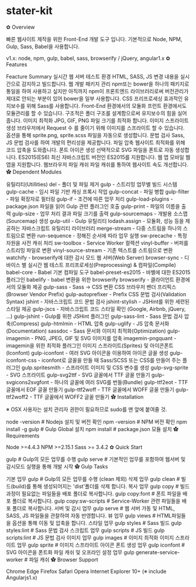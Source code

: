 # stater-kit

✿ Overview

빠른 웹사이트 제작을 위한 Front-End 개발 도구 입니다. 기본적으로 Node, NPM, Gulp, Sass, Babel을 사용합니다.

v1.x: node, npm, gulp, babel, sass, browserify / jQuery, angular1.x
✿ Features

Feacture	Summary
실시간 웹 서버 테스트 환경	HTML, SASS, JS 변경 내용을 실시간으로 감지하고 빌드합니다.
웹 개발 패키지 관리	npm또는 bower을 하나의 패키지로 통일을 하여 사용하고 싶지만 아직까지 npm이 프론트엔드 라이브러리로써 버전관리가 제대로 안되는 부분이 있어 bower을 일부 사용합니다.
CSS 프리프로세싱	효과적인 유지보수를 위해 Sass를 사용합니다.
Front-End 환경에서의 모듈화	프런트 환경에서도 모듈관리를 할 수 있습니다.
구조적은 폴더 구조를 설계함으로써 유지보수의 힘을 실어 줍니다.
이미지 최적화	JPG, GIF, PNG 파일 크기를 최적화 합니다.
이미지 스프라이트 생성	브라우저에서 Request 수 를 줄이기 위해 이미지를 스프라이트 할 수 있습니다.
옵션을 통해 sprite.png, sprite.scss 파일을 자동으로 생성합니다.
문법 검사	Sass, JS 문법 검사를 하여 개발의 편리성을 제공합니다.
파일 압축	웹사이트 최적화를 위해 코드 압축을 도와줍니다.
폰트 아이콘 생성	선택적으로 SVG 파일을 폰트로 자동 생성합니다.
ES2015(ES6)	최신 자바스크립트 버전인 ES2015를 지원합니다.
웹 앱	모바일 웹 앱을 지원합니다.
웹브라우저 파일 캐쉬	파일 캐쉬를 통하여 웹사이트 속도 개선합니다.
✿ Dependent Modules

유틸리티(Utillities)
del - 폴더 및 파일 제거
gulp - 스트리밍 업무별 빌드 시스템
gulp-cache - 임시 파일 기반 캐싱 프록시 작업
gulp-concat - 파일 병합
gulp-filter - 파일 확장자로 필터링
gulp-if - 조건에 따른 업무 처리
gulp-load-plugins - package.json 파일을 읽어 Gulp 관련 플러그인 호출
gulp-print - 파일의 이름을 출력
gulp-size - 업무 처리 결과 파일 크기를 출력
gulp-sourcemaps - 개발용 소스맵(Sourcemap) 생성
gulp-util - Gulp 유틸리티
lodash.assign - 모듈화, 성능 등을 제공하는 자바스크립트 유틸리티 라이브러리
merge-stream - 다중 스트림을 하나의 스트림으로 변환
run-sequence - 정해진 순서에 따라 업무 실행
sw-precache - 특정 자원을 사전 캐쉬 처리
sw-toolbox - Service Worker 컬렉션
vinyl-buffer - 버퍼를 스트리밍 파일로 변환
vinyl-source-stream - 기존 텍스트를 스트림으로 변환
watchify - browserify에 대한 감시 모드
웹 서버(Web Server)
browser-sync - 디바이스 별 실시간 웹 테스트
프리프로세싱(Preprocessing) & 컴파일(Compile)
babel-core - Babel 기본 컴파일 도구
babel-preset-es2015 - 바벨에 대한 ES2015 플러그인
babelify - babel 변환을 위한 browserify
browserify - 클라이언트 환경에서의 모듈화 제공
gulp-sass - Sass -> CSS 변환
CSS 브라우저 벤더 프리픽스(Browser Vendor Prefix)
gulp-autoprefixer - Prefix CSS
문법 검사(Validation Syntax)
jshint - 자바스크립트 코드 문법 검사
jshint-stylish - JSHint를 위한 세련된 스타일 제공
gulp-jscs - 자바스크립트 코드 스타일 확인 (Google, Airbnb, jQuery, ...)
gulp-jshint - Gulp를 위한 JSHint 플러그인
gulp-sass-lint - Sass 문법 검사
압축(Compress)
gulp-htmlmin - HTML 압축
gulp-uglify - JS 압축
문서화(Documentation)
sassdoc - Sass 문서화
이미지 최적화(Optimization)
gulp-imagemin - PNG, JPEG, GIF 및 SVG 이미지를 압축
imagemin-pngquant - imagemin을 위한 최적화 플러그인
이미지 스프라이트(Sprites) 및 아이콘폰트(Iconfont)
gulp-iconfont - 여러 SVG 아이콘을 이용하여 아이콘 글꼴 생성
gulp-iconfont-css - iconfont로 글꼴을 만들 때 Sass/SCSS 또는 CSS를 만들어 주는 플러그인
gulp.spritesmith - 스프라이트 이미지 및 CSS 변수를 생성
gulp-svg-sprite - SVG 스프라이트
gulp-svg2ttf - SVG 글꼴에서 TTF 글꼴 만들기
gulp-svgicons2svgfont - 하나의 글꼴에 여러 SVG를 번들(Bundle)
gulp-ttf2eot - TTF 글꼴에서 EOF 글꼴 만들기
gulp-ttf2woff - TTF 글꼴에서 WOFF 글꼴 만들기
gulp-ttf2woff2 - TTF 글꼴에서 WOFF2 글꼴 만들기
✿ Installation

※ OSX 사용자는 설치 관리자 권한이 필요하므로 sudo를 맨 앞에 붙여줄 것.

  node -version  # Nodejs 설치 및 버전 확인
  npm -version  # NPM 버전 확인
  npm install -g gulp  # Gulp Global 설치
  npm install  # package.json 모듈 설치
✿ Requirements

Node >=4.4.3
NPM >=2.15.1
Sass >= 3.4.2
✿ Quick Start

  gulp  # Gulp의 모든 업무를 수행
  gulp serve  # 기본적인 업무를 포함하여 웹서버 및 감시모드 실행을 통해 개발 시작
✿ Gulp Tasks

기본 업무
  gulp  # Gulp의 모든 업무를 수행 (clean 제외)
삭제 업무
  gulp clean  # 빌드(build)를 통해 생성되어지는 'dist'폴더를 삭제 합니다.
복사 업무
  gulp copy  # 빌드 과정이 필요없는 파일들을 배포 폴더로 복사합니다.
  gulp copy:font  # 폰트 파일을 배포 폴더로 복사합니다.
  gulp copy:sw-scripts  # Service-Worker 관련 파일들을 배포 폴더로 복사합니다.
서버 및 감시 업무
  gulp serve  # 웹 서버 가동 및 HTML, SASS, JS 파일들을 관찰하여 자동 반영합니다.
뷰 업무
  gulp views  # HTML파일들을 옵션을 통해 이동 및 압축을 합니다.
스타일 업무
  gulp styles  # Sass 빌드
  gulp styles:lint  # Sass 문법 검사
스크립트 업무
  gulp scripts  # JS 빌드
  gulp scripts:lint  # JS 문법 검사
이미지 업무
  gulp images  # 이미지 최적화
이미지 스프라이트 업무
  gulp sprite  # 이미지 스프라이트
아이콘 폰트 생성 업무
  gulp iconfont  # SVG 아이콘을 폰트화
파일 캐쉬 및 오프라인 설정 업무
  gulp generate-service-worker  # 파일 캐쉬
✿ Browser Support

Chrome
Edge
Firefox
Safari
Opera
Internet Explorer 10+ (※ include Angularjs1.x)

